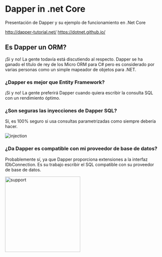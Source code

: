 # Dapper in .net Core

Presentación de Dapper y su ejemplo de funcionamiento en .Net Core

http://dapper-tutorial.net/
https://dotnet.github.io/

## Es Dapper un ORM?
¡Si y no! La gente todavía está discutiendo al respecto. Dapper se ha ganado el título de rey de los Micro ORM para C# pero es considerado por varias personas como un simple mapeador de objetos para .NET.

### ¿Dapper es mejor que Entity Framework?
¡Si y no! La gente preferirá Dapper cuando quiera escribir la consulta SQL con un rendimiento óptimo.

### ¿Son seguras las inyecciones de Dapper SQL?
Sí, es 100% seguro si usa consultas parametrizadas como siempre debería hacer.

![injection](https://user-images.githubusercontent.com/32500709/45932607-46b8d600-bf44-11e8-9173-45c8ede0a577.gif)

### ¿Da Dapper es compatible con mi proveedor de base de datos?
Probablemente sí, ya que Dapper proporciona extensiones a la interfaz IDbConnection. Es su trabajo escribir el SQL compatible con su proveedor de base de datos.

<img width="247" alt="support" src="https://user-images.githubusercontent.com/32500709/45932491-8ed6f900-bf42-11e8-93c3-7f737c40d4b8.png">
